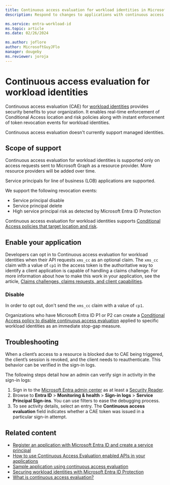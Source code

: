 ```yaml
---
title: Continuous access evaluation for workload identities in Microsoft Entra ID
description: Respond to changes to applications with continuous access evaluation for workload identities in Microsoft Entra ID.

ms.service: entra-workload-id
ms.topic: article
ms.date: 02/26/2024

ms.author: joflore
author: MicrosoftGuyJFlo
manager: dougeby
ms.reviewer: joroja
---
```

# Continuous access evaluation for workload identities

Continuous access evaluation (CAE) for [workload identities](~/workload-id/workload-identities-overview.md) provides security benefits to your organization. It enables real-time enforcement of Conditional Access location and risk policies along with instant enforcement of token revocation events for workload identities. 

Continuous access evaluation doesn't currently support managed identities.

## Scope of support

Continuous access evaluation for workload identities is supported only on access requests sent to Microsoft Graph as a resource provider. More resource providers will be added over time.

Service principals for line of business (LOB) applications are supported.

We support the following revocation events:

- Service principal disable
- Service principal delete
- High service principal risk as detected by Microsoft Entra ID Protection

Continuous access evaluation for workload identities supports [Conditional Access policies that target location and risk](workload-identity.md#implementation).

## Enable your application

Developers can opt in to Continuous access evaluation for workload identities when their API requests `xms_cc` as an optional claim. The `xms_cc` claim with a value of `cp1` in the access token is the authoritative way to identify a client application is capable of handling a claims challenge. For more information about how to make this work in your application, see the article, [Claims challenges, claims requests, and client capabilities](~/identity-platform/claims-challenge.md).

### Disable 

In order to opt out, don't send the `xms_cc` claim with a value of `cp1`. 

Organizations who have Microsoft Entra ID P1 or P2 can create a [Conditional Access policy to disable continuous access evaluation](concept-conditional-access-session.md#customize-continuous-access-evaluation) applied to specific workload identities as an immediate stop-gap measure.

## Troubleshooting

When a client’s access to a resource is blocked due to CAE being triggered, the client’s session is revoked, and the client needs to reauthenticate. This behavior can be verified in the sign-in logs. 

The following steps detail how an admin can verify sign in activity in the sign-in logs: 

1. Sign in to the [Microsoft Entra admin center](https://entra.microsoft.com) as at least a [Security Reader](../role-based-access-control/permissions-reference.md#security-reader).
1. Browse to **Entra ID** > **Monitoring & health** > **Sign-in logs** > **Service Principal Sign-ins**. You can use filters to ease the debugging process. 
1. To see activity details, select an entry. The **Continuous access evaluation** field indicates whether a CAE token was issued in a particular sign-in attempt. 

## Related content

- [Register an application with Microsoft Entra ID and create a service principal](~/identity-platform/howto-create-service-principal-portal.md#register-an-application-with-microsoft-entra-id-and-create-a-service-principal)
- [How to use Continuous Access Evaluation enabled APIs in your applications](~/identity-platform/app-resilience-continuous-access-evaluation.md)
- [Sample application using continuous access evaluation](https://github.com/Azure-Samples/ms-identity-dotnetcore-daemon-graph-cae)
- [Securing workload identities with Microsoft Entra ID Protection](~/id-protection/concept-workload-identity-risk.md)
- [What is continuous access evaluation?](~/identity/conditional-access/concept-continuous-access-evaluation.md)
